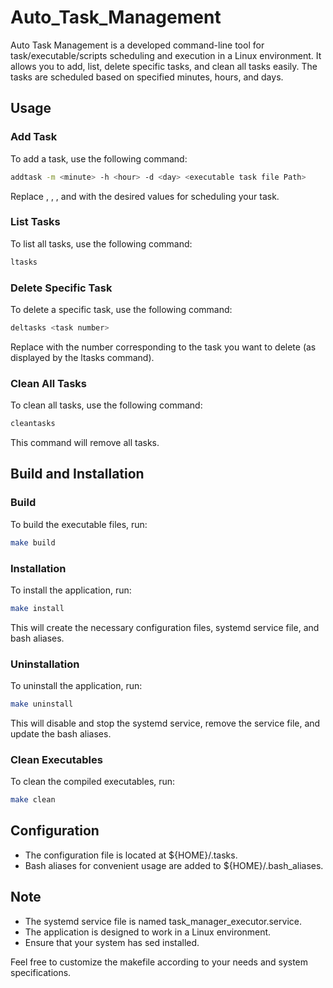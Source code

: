 # Auto_Task_Management
Auto Task Management is a developed command-line tool for task/executable/scripts scheduling and execution in a Linux environment. It allows you to add, list, delete specific tasks, and clean all tasks easily. The tasks are scheduled based on specified minutes, hours, and days.

## Usage
### Add Task
To add a task, use the following command:
```bash
addtask -m <minute> -h <hour> -d <day> <executable task file Path>
```
Replace <minute>, <hour>, <day>, and <executable task file Path> with the desired values for scheduling your task.

### List Tasks
To list all tasks, use the following command:
```bash
ltasks
```
### Delete Specific Task
To delete a specific task, use the following command:
```bash
deltasks <task number>
```
Replace <task number> with the number corresponding to the task you want to delete (as displayed by the ltasks command).

### Clean All Tasks
To clean all tasks, use the following command:
```bash
cleantasks
```
This command will remove all tasks.

## Build and Installation
### Build
To build the executable files, run:
```bash
make build
```
### Installation
To install the application, run:
```bash
make install
```
This will create the necessary configuration files, systemd service file, and bash aliases.

### Uninstallation
To uninstall the application, run:
```bash
make uninstall
```
This will disable and stop the systemd service, remove the service file, and update the bash aliases.

### Clean Executables
To clean the compiled executables, run:
```bash
make clean
```
## Configuration
- The configuration file is located at ${HOME}/.tasks.
- Bash aliases for convenient usage are added to ${HOME}/.bash_aliases.
## Note
- The systemd service file is named task_manager_executor.service.
- The application is designed to work in a Linux environment.
- Ensure that your system has sed installed.

Feel free to customize the makefile according to your needs and system specifications.

